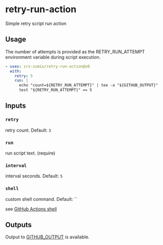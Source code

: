 # retry-run-action

Simple retry script run action

## Usage

The number of attempts is provided as the RETRY_RUN_ATTEMPT environment variable during script execution.

```yaml
- uses: srz-zumix/retry-run-action@v0
  with:
    retry: 5
    run: |
      echo "count=${RETRY_RUN_ATTEMPT}" | tee -a "${GITHUB_OUTPUT}"
      test "${RETRY_RUN_ATTEMPT}" == 5
```

## Inputs

### `retry`

retry count. Default: `3`

### `run`

run script text. (require)

### `interval`

interval seconds. Default: `5`

### `shell`

custom shell command. Default: ``

see [GitHub Actions shell][]

## Outputs

Output to [GITHUB_OUTPUT][] is available.


[GITHUB_OUTPUT]:https://docs.github.com/en/actions/using-workflows/workflow-commands-for-github-actions#setting-an-output-parameter
[GitHub Actions shell]:https://docs.github.com/en/actions/using-workflows/workflow-syntax-for-github-actions#jobsjob_idstepsshell
